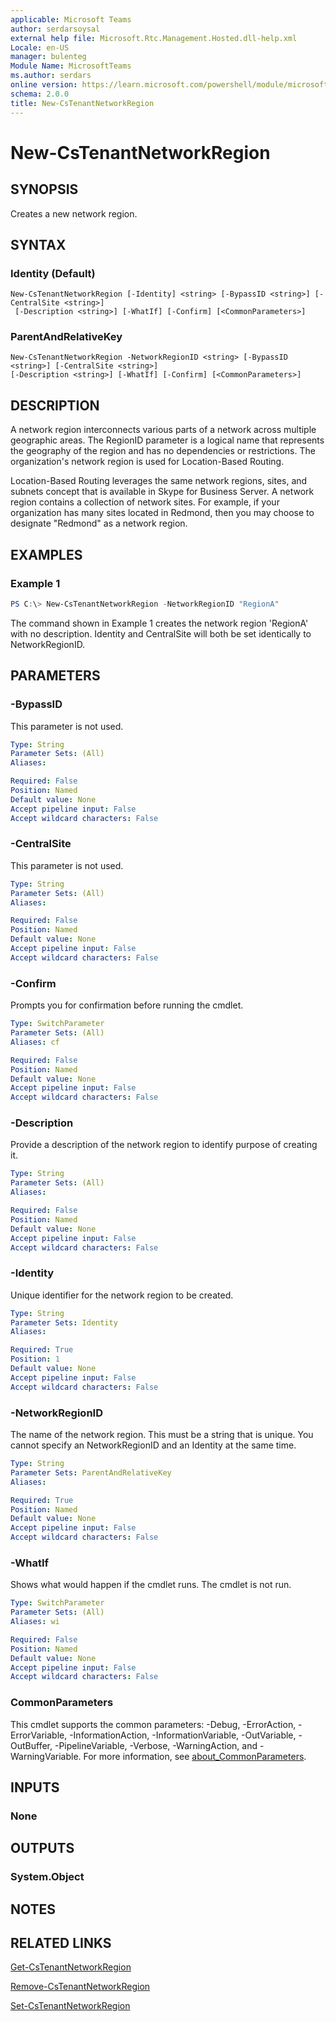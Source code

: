 ```yaml
---
applicable: Microsoft Teams
author: serdarsoysal
external help file: Microsoft.Rtc.Management.Hosted.dll-help.xml
Locale: en-US
manager: bulenteg
Module Name: MicrosoftTeams
ms.author: serdars
online version: https://learn.microsoft.com/powershell/module/microsoftteams/new-cstenantnetworkregion
schema: 2.0.0
title: New-CsTenantNetworkRegion
---
```


# New-CsTenantNetworkRegion

## SYNOPSIS
Creates a new network region.

## SYNTAX

### Identity (Default)
```
New-CsTenantNetworkRegion [-Identity] <string> [-BypassID <string>] [-CentralSite <string>]
 [-Description <string>] [-WhatIf] [-Confirm] [<CommonParameters>]
```

### ParentAndRelativeKey
```
New-CsTenantNetworkRegion -NetworkRegionID <string> [-BypassID <string>] [-CentralSite <string>]
[-Description <string>] [-WhatIf] [-Confirm] [<CommonParameters>]
```

## DESCRIPTION
A network region interconnects various parts of a network across multiple geographic areas. The RegionID parameter is a logical name that represents the geography of the region and has no dependencies or restrictions. The organization's network region is used for Location-Based Routing.

Location-Based Routing leverages the same network regions, sites, and subnets concept that is available in Skype for Business Server. A network region contains a collection of network sites. For example, if your organization has many sites located in Redmond, then you may choose to designate "Redmond" as a network region.

## EXAMPLES

### Example 1
```powershell
PS C:\> New-CsTenantNetworkRegion -NetworkRegionID "RegionA"
```

The command shown in Example 1 creates the network region 'RegionA' with no description. Identity and CentralSite will both be set identically to NetworkRegionID.

## PARAMETERS

### -BypassID
This parameter is not used.

```yaml
Type: String
Parameter Sets: (All)
Aliases:

Required: False
Position: Named
Default value: None
Accept pipeline input: False
Accept wildcard characters: False
```

### -CentralSite
This parameter is not used.

```yaml
Type: String
Parameter Sets: (All)
Aliases:

Required: False
Position: Named
Default value: None
Accept pipeline input: False
Accept wildcard characters: False
```

### -Confirm
Prompts you for confirmation before running the cmdlet.

```yaml
Type: SwitchParameter
Parameter Sets: (All)
Aliases: cf

Required: False
Position: Named
Default value: None
Accept pipeline input: False
Accept wildcard characters: False
```

### -Description
Provide a description of the network region to identify purpose of creating it.

```yaml
Type: String
Parameter Sets: (All)
Aliases:

Required: False
Position: Named
Default value: None
Accept pipeline input: False
Accept wildcard characters: False
```

### -Identity
Unique identifier for the network region to be created.

```yaml
Type: String
Parameter Sets: Identity
Aliases:

Required: True
Position: 1
Default value: None
Accept pipeline input: False
Accept wildcard characters: False
```

### -NetworkRegionID
The name of the network region. This must be a string that is unique. You cannot specify an NetworkRegionID and an Identity at the same time.

```yaml
Type: String
Parameter Sets: ParentAndRelativeKey
Aliases:

Required: True
Position: Named
Default value: None
Accept pipeline input: False
Accept wildcard characters: False
```

### -WhatIf
Shows what would happen if the cmdlet runs.
The cmdlet is not run.

```yaml
Type: SwitchParameter
Parameter Sets: (All)
Aliases: wi

Required: False
Position: Named
Default value: None
Accept pipeline input: False
Accept wildcard characters: False
```

### CommonParameters
This cmdlet supports the common parameters: -Debug, -ErrorAction, -ErrorVariable, -InformationAction, -InformationVariable, -OutVariable, -OutBuffer, -PipelineVariable, -Verbose, -WarningAction, and -WarningVariable. For more information, see [about_CommonParameters](https://go.microsoft.com/fwlink/?LinkID=113216).

## INPUTS

### None

## OUTPUTS

### System.Object

## NOTES

## RELATED LINKS
[Get-CsTenantNetworkRegion](https://learn.microsoft.com/powershell/module/microsoftteams/get-cstenantnetworkregion)

[Remove-CsTenantNetworkRegion](https://learn.microsoft.com/powershell/module/microsoftteams/remove-cstenantnetworkregion)

[Set-CsTenantNetworkRegion](https://learn.microsoft.com/powershell/module/microsoftteams/set-cstenantnetworkregion)

